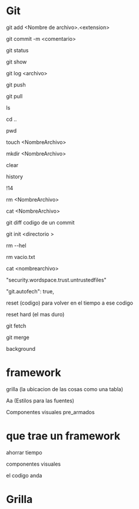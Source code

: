 # Git
 git add \<Nombre de archivo>.\<extension>

 git commit -m \<comentario>

 git status

 git show

 git log \<archivo>

 git push

 git pull

 ls

 cd ..

 pwd

touch \<NombreArchivo>

mkdir \<NombreArchivo>

clear

history

!14

rm  \<NombreArchivo>

cat \<NombreArchivo>

git diff codigo de un commit

git init \<directorio >

rm --hel

rm vacio.txt

cat \<nombrearchivo>

"security.wordspace.trust.untrustedfiles"

"git.autofech": true,

reset (codigo) para volver en el tiempo a ese codigo

reset hard (el mas duro)

git fetch

git merge

background

# framework

grilla (la ubicacion de las cosas como una tabla)

Aa (Estilos para las fuentes)

Componentes visuales pre_armados

# que trae un framework

ahorrar tiempo 

componentes visuales 

el codigo anda

# Grilla 

